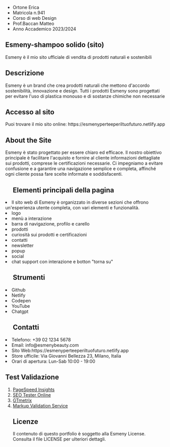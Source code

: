 <ul>
  <li>Ortone Erica</li>
  <li>Matricola n.941</li>
  <li>Corso di web Design</li>
  <li>Prof.Baccan Matteo</li>
  <li>Anno Accademico 2023/2024</li>
</ul>
<h2>Esmeny-shampoo solido (sito)</h2>
<p>Esmeny è il mio sito ufficiale di vendita di prodotti naturali e sostenibili</p>
<h2>Descrizione</h2>
<p>Esmeny è un brand che crea prodotti naturali che mettono d'accordo sostenibilità, innovazione e design. Tutti i prodotti Esmeny sono progettati per evitare l'uso di plastica monouso e di sostanze chimiche non necessarie</p>
<h2>Accesso al sito</h2>
<p>Puoi trovare il mio sito online: https://esmenyperteeperiltuofuturo.netlify.app</p>
<h2>About the Site</h2>
<p>Esmeny è stato progettato per essere chiaro ed efficace. Il nostro obiettivo principale è facilitare l'acquisto e fornire al cliente informazioni dettagliate sui prodotti, comprese le certificazioni necessarie. Ci impegniamo a evitare confusione e a garantire una navigazione semplice e completa, affinché ogni cliente possa fare scelte informate e soddisfacenti. </p>
<ul><h2>Elementi principali della pagina</h2></ul>
  <li>Il sito web di Esmeny è organizzato in diverse sezioni che offrono un'esperienza utente completa, con vari elementi e funzionalità.</li>
  <li>logo</li>
  <li>menù a interazione</li>
  <li>barra di navigazione, profilo e carello</li>
  <li>prodotti</li>
  <li>curiosità sui prodotti e certificazioni</li>
  <li>contatti</li>
  <li>newsletter</li>
  <li>popup</li>
  <li>social</li>
  <li>chat support con interazione e botton "torna su"</li>
<ul><h2>Strumenti </h2></ul>
  <li>Github</li>
  <li>Netlify</li>
  <li>Codepen</li>
  <li>YouTube</li>
  <li>Chatgpt</li>
<ul><h2>Contatti</h2></ul>
  <li>Telefono: +39 02 1234 5678</li>
  <li>Email: info@esmenybeauty.com</li>
  <li>Sito Web:https://esmenyperteeperiltuofuturo.netlify.app</li>
  <li>Store ufficile: Via Giovanni Bellezza 23, Milano, Italia</li>
  <li>Orari di apertura: Lun-Sab 10:00 - 19:00</li>
<h2>Test Validazione</h2>
<ol>
  <li><a href="https://pagespeed.web.dev/analysis/https-esmenyperteeperiltuofuturo-netlify-app/0cbqft8fzq?form_factor=mobile">PageSpeed Insights</a></li>
  <li><a href="https://suite.seotesteronline.com/seo-checker/aHR0cHM6Ly9lc21lbnlwZXJ0ZWVwZXJpbHR1b2Z1dHVyby5uZXRsaWZ5LmFwcA%253D%253D/">SEO Tester Online</a></li>
  <li><a href="https://gtmetrix.com/reports/esmenyperteeperiltuofuturo.netlify.app/e8Te7zZ7/">GTmetrix</a></li>
  <li><a href="https://validator.w3.org/nu/?doc=https%3A%2F%2Fesmenyperteeperiltuofuturo.netlify.app%2F">Markup Validation Service</a></li>
<h2>Licenze</h2>
<p>Il contenuto di questo portfolio è soggetto alla Esmeny License. Consulta il file LICENSE per ulteriori dettagli.</p>

